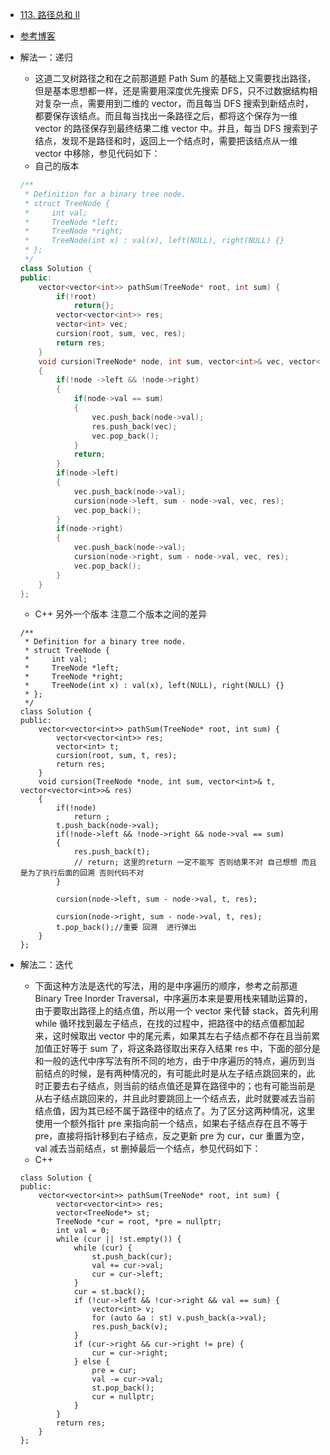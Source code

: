 - [113. 路径总和 II](https://leetcode-cn.com/problems/path-sum-ii/)
- [参考博客](https://github.com/grandyang/leetcode/issues/113)
- 解法一：递归
    + 这道二叉树路径之和在之前那道题 Path Sum 的基础上又需要找出路径，但是基本思想都一样，还是需要用深度优先搜索 DFS，只不过数据结构相对复杂一点，需要用到二维的 vector，而且每当 DFS 搜索到新结点时，都要保存该结点。而且每当找出一条路径之后，都将这个保存为一维 vector 的路径保存到最终结果二维 vector 中。并且，每当 DFS 搜索到子结点，发现不是路径和时，返回上一个结点时，需要把该结点从一维 vector 中移除，参见代码如下：
    + 自己的版本
    ```C++
    /**
     * Definition for a binary tree node.
     * struct TreeNode {
     *     int val;
     *     TreeNode *left;
     *     TreeNode *right;
     *     TreeNode(int x) : val(x), left(NULL), right(NULL) {}
     * };
     */
    class Solution {
    public:
        vector<vector<int>> pathSum(TreeNode* root, int sum) {
            if(!root)
                return{};
            vector<vector<int>> res;
            vector<int> vec;
            cursion(root, sum, vec, res);
            return res;
        }
        void cursion(TreeNode* node, int sum, vector<int>& vec, vector<vector<int>>& res)
        {
            if(!node ->left && !node->right)
            {
                if(node->val == sum)
                {
                    vec.push_back(node->val);
                    res.push_back(vec);
                    vec.pop_back();
                }
                return;
            }
            if(node->left)
            {
                vec.push_back(node->val);
                cursion(node->left, sum - node->val, vec, res);
                vec.pop_back();
            }
            if(node->right)
            {
                vec.push_back(node->val);
                cursion(node->right, sum - node->val, vec, res);
                vec.pop_back();
            }
        }
    };
    ```
    + C++ 另外一个版本 注意二个版本之间的差异
    
    ```
    /**
     * Definition for a binary tree node.
     * struct TreeNode {
     *     int val;
     *     TreeNode *left;
     *     TreeNode *right;
     *     TreeNode(int x) : val(x), left(NULL), right(NULL) {}
     * };
     */
    class Solution {
    public:
        vector<vector<int>> pathSum(TreeNode* root, int sum) {
            vector<vector<int>> res;
            vector<int> t;
            cursion(root, sum, t, res);
            return res;
        }
        void cursion(TreeNode *node, int sum, vector<int>& t, vector<vector<int>>& res)
        {
            if(!node)
                return ;
            t.push_back(node->val);
            if(!node->left && !node->right && node->val == sum)
            {
                res.push_back(t);
                // return; 这里的return 一定不能写 否则结果不对 自己想想 而且是为了执行后面的回溯 否则代码不对
            }

            cursion(node->left, sum - node->val, t, res);

            cursion(node->right, sum - node->val, t, res);
            t.pop_back();//重要 回溯  进行弹出
        }
    };
    ```

- 解法二：迭代
    + 下面这种方法是迭代的写法，用的是中序遍历的顺序，参考之前那道 Binary Tree Inorder Traversal，中序遍历本来是要用栈来辅助运算的，由于要取出路径上的结点值，所以用一个 vector 来代替 stack，首先利用 while 循环找到最左子结点，在找的过程中，把路径中的结点值都加起来，这时候取出 vector 中的尾元素，如果其左右子结点都不存在且当前累加值正好等于 sum 了，将这条路径取出来存入结果 res 中，下面的部分是和一般的迭代中序写法有所不同的地方，由于中序遍历的特点，遍历到当前结点的时候，是有两种情况的，有可能此时是从左子结点跳回来的，此时正要去右子结点，则当前的结点值还是算在路径中的；也有可能当前是从右子结点跳回来的，并且此时要跳回上一个结点去，此时就要减去当前结点值，因为其已经不属于路径中的结点了。为了区分这两种情况，这里使用一个额外指针 pre 来指向前一个结点，如果右子结点存在且不等于 pre，直接将指针移到右子结点，反之更新 pre 为 cur，cur 重置为空，val 减去当前结点，st 删掉最后一个结点，参见代码如下：
    + C++
    ```
    class Solution {
    public:
        vector<vector<int>> pathSum(TreeNode* root, int sum) {
            vector<vector<int>> res;
            vector<TreeNode*> st;
            TreeNode *cur = root, *pre = nullptr;
            int val = 0;
            while (cur || !st.empty()) {
                while (cur) {
                    st.push_back(cur);
                    val += cur->val;
                    cur = cur->left;
                }
                cur = st.back(); 
                if (!cur->left && !cur->right && val == sum) {
                    vector<int> v;
                    for (auto &a : st) v.push_back(a->val);
                    res.push_back(v);
                }
                if (cur->right && cur->right != pre) {
                    cur = cur->right;
                } else {
                    pre = cur;
                    val -= cur->val;
                    st.pop_back();
                    cur = nullptr;
                }
            }
            return res;
        }
    };
    ```